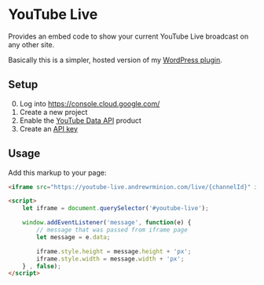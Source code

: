 # YouTube Live

Provides an embed code to show your current YouTube Live broadcast on any other site.

Basically this is a simpler, hosted version of my [WordPress plugin](https://wordpress.org/plugins/wp-youtube-live/).

## Setup

0. Log into https://console.cloud.google.com/
1. Create a new project
2. Enable the [YouTube Data API](https://console.cloud.google.com/apis/library/youtube.googleapis.com) product
3. Create an [API key](https://console.cloud.google.com/apis/credentials)

## Usage

Add this markup to your page:

```html
<iframe src="https://youtube-live.andrewrminion.com/live/{channelId}" id="youtube-live"></iframe>

<script>
	let iframe = document.querySelector('#youtube-live');

	window.addEventListener('message', function(e) {
		// message that was passed from iframe page
		let message = e.data;

		iframe.style.height = message.height + 'px';
		iframe.style.width = message.width + 'px';
	} , false);
</script>
```
